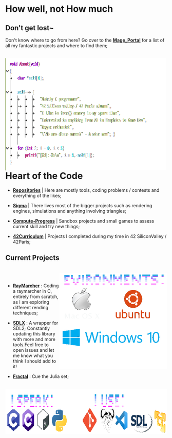 # How well, not How much

## Don't get lost~


Don't know where to go from here? Go over to the **[Mage_Portal][1]** for a list of all my fantastic projects and where to find them;

<br><img align="left" src="Ressources/Self.png" width="500" height="350"/><br>

# Heart of the Code

- **[Repositories][2]**     | Here are mostly tools, coding problems / contests and everything of the likes;

- **[Sigma][3]**            | There lives most of the bigger projects such as rendering engines, simulations and anything involving triangles;

- **[Compute-Progress][4]** | Sandbox projects and small games to assess current skill and try new things;
 
- **[42Curriculum][5]**     | Projects I completed during my time in 42 SiliconValley / 42Paris;


## Current Projects

<br><img align="right" src="Ressources/Envs.png" height="300"/><br>

- **[RayMarcher][6]** : Coding a raymarcher in C, entirely from scratch, as I am exploring different rending techniques;

- **[SDLX][7]** : A wrapper for SDL2; Constantly updating this library with more and more tools.Feel free to open issues and let me know what you think I should add to it!

- **[Fractal][8]** : Cue the Julia set;

<br><img align="left" src="Ressources/Tools.png" width="1000" height="140"/><br>

[1]: https://github.com/FlavorlessQuark/Mage_Portal
[2]: https://github.com/FlavorlessQuark?tab=repositories
[3]: https://github.com/LumenNoctis
[4]: https://github.com/Compute-Progress
[5]: https://github.com/42Curriculum
[6]: https://github.com/LumenNoctis/RayMarching
[7]: https://github.com/FlavorlessQuark/SDL_Tools
[8]: https://github.com/LumenNoctis/Fractals
